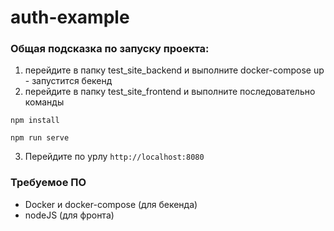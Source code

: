 # auth-example
### **Общая подсказка по запуску проекта:**

1. перейдите в папку test_site_backend и выполните docker-compose up - запустится бекенд
2. перейдите в папку test_site_frontend и выполните последовательно команды
```
npm install
```
```
npm run serve
```

3. Перейдите по урлу `http://localhost:8080`

### Требуемое ПО
- Docker и docker-compose (для бекенда)
- nodeJS (для фронта)
